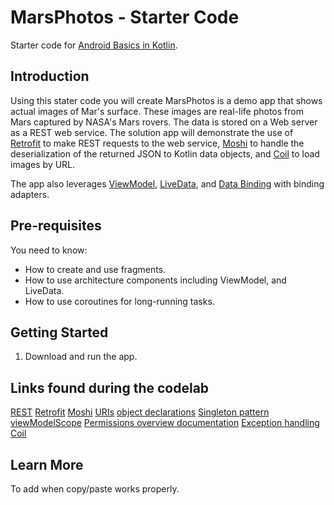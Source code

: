 MarsPhotos - Starter Code
==================================

Starter code for [Android Basics in Kotlin](https://developer.android.com/courses/android-basics-kotlin/course).

Introduction
------------

Using this stater code you will create MarsPhotos is a demo app that shows actual images of Mar's surface. These images are
real-life photos from Mars captured by NASA's Mars rovers. The data is stored on a Web server
as a REST web service.  The solution app will demonstrate the use of [Retrofit](https://square.github.io/retrofit/) to make REST requests to the web service, [Moshi](https://github.com/square/moshi) to
handle the deserialization of the returned JSON to Kotlin data objects, and [Coil](https://coil-kt.github.io/coil/) to load images by URL.

The app also leverages [ViewModel](https://developer.android.com/topic/libraries/architecture/viewmodel),
[LiveData](https://developer.android.com/topic/libraries/architecture/livedata), and
[Data Binding](https://developer.android.com/topic/libraries/data-binding/) with binding 
adapters.

Pre-requisites
--------------

You need to know:
- How to create and use fragments.
- How to use architecture components including ViewModel, and LiveData.
- How to use coroutines for long-running tasks.


Getting Started
---------------

1. Download and run the app.

Links found during the codelab
------------------------------

[REST](https://en.wikipedia.org/wiki/Representational_state_transfer)
[Retrofit](https://square.github.io/retrofit/)
[Moshi](https://github.com/square/moshi)
[URIs](https://en.wikipedia.org/wiki/Uniform_Resource_Identifier)
[object declarations](https://kotlinlang.org/docs/reference/object-declarations.html#object-declarations)
[Singleton pattern](https://en.wikipedia.org/wiki/Singleton_pattern)
[viewModelScope](https://developer.android.com/topic/libraries/architecture/coroutines#viewmodelscope)
[Permissions overview documentation](https://developer.android.com/guide/topics/permissions/overview) 
[Exception handling](https://developer.android.com/reference/java/lang/Exception)
[Coil](https://coil-kt.github.io/coil/)

Learn More
----------
To add when copy/paste works properly.